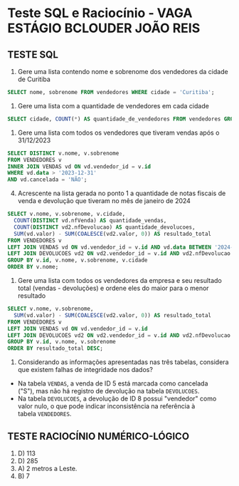 # Teste SQL e Raciocínio - VAGA ESTÁGIO BCLOUDER JOÃO REIS

## TESTE SQL
1. Gere uma lista contendo nome e sobrenome dos vendedores da cidade de Curitiba

```sql
SELECT nome, sobrenome FROM vendedores WHERE cidade = 'Curitiba';
```

1. Gere uma lista com a quantidade de vendedores em cada cidade

```sql
SELECT cidade, COUNT(*) AS quantidade_de_vendedores FROM vendedores GROUP BY cidade;
```

1. Gere uma lista com todos os vendedores que tiveram vendas após o 31/12/2023

```sql
SELECT DISTINCT v.nome, v.sobrenome
FROM VENDEDORES v
INNER JOIN VENDAS vd ON vd.vendedor_id = v.id
WHERE vd.data > '2023-12-31'
AND vd.cancelada = 'NÃO';
```

4. Acrescente na lista gerada no ponto 1 a quantidade de notas fiscais de venda e devolução que tiveram no mês de janeiro de 2024

```sql
SELECT v.nome, v.sobrenome, v.cidade,
  COUNT(DISTINCT vd.nfVenda) AS quantidade_vendas,
  COUNT(DISTINCT vd2.nfDevolucao) AS quantidade_devolucoes,
  SUM(vd.valor) - SUM(COALESCE(vd2.valor, 0)) AS resultado_total
FROM VENDEDORES v
LEFT JOIN VENDAS vd ON vd.vendedor_id = v.id AND vd.data BETWEEN '2024-01-01' AND '2024-01-31'
LEFT JOIN DEVOLUCOES vd2 ON vd2.vendedor_id = v.id AND vd2.nfDevolucao = vd.nfVenda
GROUP BY v.id, v.nome, v.sobrenome, v.cidade
ORDER BY v.nome;
```

1. Gere uma lista com todos os vendedores da empresa e seu resultado total (vendas - devoluções) e ordene eles do maior para o menor resultado

```sql
SELECT v.nome, v.sobrenome,
  SUM(vd.valor) - SUM(COALESCE(vd2.valor, 0)) AS resultado_total
FROM VENDEDORES v
LEFT JOIN VENDAS vd ON vd.vendedor_id = v.id
LEFT JOIN DEVOLUCOES vd2 ON vd2.vendedor_id = v.id AND vd2.nfDevolucao = vd.nfVenda
GROUP BY v.id, v.nome, v.sobrenome
ORDER BY resultado_total DESC;
```

1. Considerando as informações apresentadas nas três tabelas, considera que existem falhas de integridade nos dados?
- Na tabela `VENDAS`, a venda de ID 5 está marcada como cancelada ("S"), mas não há registro de devolução na tabela `DEVOLUCOES`.
- Na tabela `DEVOLUCOES`, a devolução de ID 8 possui "vendedor" como valor nulo, o que pode indicar inconsistência na referência à tabela `VENDEDORES`.

## TESTE RACIOCÍNIO NUMÉRICO-LÓGICO

1. D) 113
2. D) 285
3. A) 2 metros a Leste.
4. B) 7
